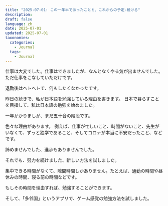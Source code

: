 ```yaml
---
title: "2025-07-01: この一年半であったことと、これからの予定-続ける"
description: 
draft: false
language: zh
date: 2025-07-01
updated: 2025-07-01
taxonomies:
  categories:
    - Journal
  tags:
    - Journal
---
```


仕事は大変でした。仕事はできましたが、なんとなくやる気が出ませんでした。ただ仕事をこなしていただけです。

退勤後はヘトヘトで、何もしたくなかったです。


昨日の続きで、私が日本語を勉強している理由を書きます。
日本で暮らすことを目指して、私は日本語の勉強を始めました。

<!-- more -->

一年かかりましが、まだ五十音の階段です。

色々な理由があります。
例えば、仕事が忙しいこと、時間がないこと、先生がいなくて、ずっと独学であること、そしてコロナが本当に不安だったこと、などです。

諦めませんでした、進歩もありませんでした。

それでも、努力を続けました、新しい方法を試しました。

集中できる時間がなくて、隙間時間しかありません。たとえば、通勤の時間や昼休みの時間、寝る前の時間などです。

もしその時間を理由すれば、勉強することができます。

そして、「多邻国」というアプリで、ゲーム感覚の勉強方法を試しました。
